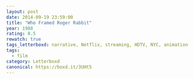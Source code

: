```yaml
---
layout: post 
date: 2014-09-19 23:59:00
title: "Who Framed Roger Rabbit"
year: 1988
rating: 0.5
rewatch: true
tags_letterboxd: narrative, Netflix, streaming, HDTV, NYC, animation
tags:
  - film
category: Letterboxd
canonical: https://boxd.it/3UHt5
---
```

